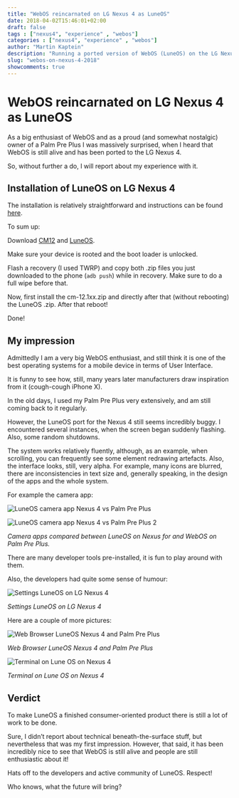 ```yaml
---
title: "WebOS reincarnated on LG Nexus 4 as LuneOS"
date: 2018-04-02T15:46:01+02:00
draft: false
tags : ["nexus4", "experience" , "webos"]
categories : ["nexus4", "experience" , "webos"]
author: "Martin Kaptein"
description: "Running a ported version of WebOS (LuneOS) on the LG Nexus 4. Installation instructions, comparison with Palm Pre Plus and my impressions."
slug: "webos-on-nexus-4-2018"
showcomments: true
---
```


# WebOS reincarnated on LG Nexus 4 as LuneOS

As a big enthusiast of WebOS and as a proud (and somewhat nostalgic) owner of a Palm Pre Plus I was massively surprised, when I heard that WebOS is still alive and has been ported to the LG Nexus 4.

So, without further a do, I will report about my experience with it.

## Installation of LuneOS on LG Nexus 4

The installation is relatively straightforward and instructions can be found [here](http://webos-ports.org/wiki/Mako_Info).

To sum up:

Download [CM12](https://www.androidfilehost.com/?fid=457095661767139495) and [LuneOS](http://build.webos-ports.org/releases/decaf/images/mako/).

Make sure your device is rooted and the boot loader is unlocked.
 
Flash a recovery (I used TWRP) and copy both .zip files you just downloaded to the phone (`adb push`) while in recovery.
Make sure to do a full wipe before that.

Now, first install the cm-12.1xx.zip and directly after that (without rebooting) the LuneOS .zip. After that reboot!

Done!

## My impression

Admittedly I am a very big WebOS enthusiast, and still think it is one of the best operating systems for a mobile device in terms of User Interface. 

It is funny to see how, still, many years later manufacturers draw inspiration from it (cough-cough iPhone X).

In the old days, I used my Palm Pre Plus very extensively, and am still coming back to it regularly.

However, the LuneOS port for the Nexus 4 still seems incredibly buggy. I encountered several instances, when the screen began suddenly flashing. Also, some random shutdowns.

The system works relatively fluently, although, as an example, when scrolling, you can frequently see some element redrawing artefacts. 
Also, the interface looks, still, very alpha. For example, many icons are blurred, there are inconsistencies in text size and, generally speaking, in the design of the apps and the whole system.

For example the camera app:

![LuneOS camera app Nexus 4 vs Palm Pre Plus](/images/blog/luneos-camera-1.jpg)

![LuneOS camera app Nexus 4 vs Palm Pre Plus 2](/images/blog/luneos-camera-2.jpg)

*Camera apps compared between LuneOS on Nexus for and WebOS on Palm Pre Plus.*

There are many developer tools pre-installed, it is fun to play around with them.

Also, the developers had quite some sense of humour:

![Settings LuneOS on LG Nexus 4](/images/blog/luneos-dev-humour.jpg)

*Settings LuneOS on LG Nexus 4*

Here are a couple of more pictures:

![Web Browser LuneOS Nexus 4 and Palm Pre Plus](/images/blog/luneos-browser.jpg)

*Web Browser LuneOS Nexus 4 and Palm Pre Plus*

![Terminal on Lune OS on Nexus 4](/images/blog/luneos-terminal.jpg)

*Terminal on Lune OS on Nexus 4*

## Verdict

To make LuneOS a finished consumer-oriented product there is still a lot of work to be done.

Sure, I didn’t report about technical beneath-the-surface stuff, but nevertheless that was my first impression.
However, that said, it has been incredibly nice to see that WebOS is still alive and people are still enthusiastic about it!

Hats off to the developers and active community of LuneOS. Respect!

Who knows, what the future will bring?